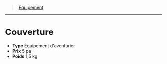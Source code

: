 ﻿---
!EquipmentItem
Type: Équipement d'aventurier
Price: 5 pa
Weight: 1,5 kg
Id: equipment_hd.md#couverture
ParentLink: equipment_hd.md#Équipement
Name: Couverture
ParentName: Équipement
NameLevel: 1
Attributes:
  Name: Couverture
  Markdown: >+
    # <!--Name-->Couverture<!--/Name-->


    - **Type** <!--Type-->Équipement d'aventurier<!--/Type-->

    - **Prix** <!--Price-->5 pa<!--/Price-->

    - **Poids** <!--Weight-->1,5 kg<!--/Weight-->

  Type: Équipement d'aventurier
  Price: 5 pa
  Weight: 1,5 kg
AttributesDictionary: >+
  Name: Couverture

  Markdown: >+

    # <!--Name-->Couverture<!--/Name-->





    - **Type** <!--Type-->Équipement d'aventurier<!--/Type-->



    - **Prix** <!--Price-->5 pa<!--/Price-->



    - **Poids** <!--Weight-->1,5 kg<!--/Weight-->



  Type: Équipement d'aventurier

  Price: 5 pa

  Weight: 1,5 kg

---
> [Équipement](hd_equipment.md)

---

# Couverture

- **Type** Équipement d'aventurier
- **Prix** 5 pa
- **Poids** 1,5 kg


